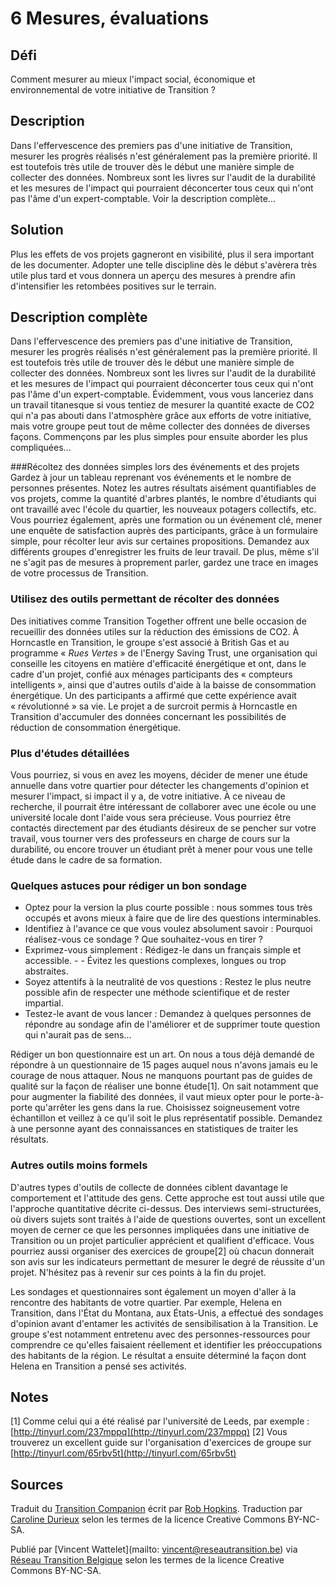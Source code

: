# 6 Mesures, évaluations

## Défi

Comment mesurer au mieux l'impact social, économique et environnemental de votre initiative de Transition ?

## Description

Dans l'effervescence des premiers pas d'une initiative de Transition, mesurer les progrès réalisés n'est généralement pas la première priorité. Il est toutefois très utile de trouver dès le début une manière simple de collecter des données. Nombreux sont les livres sur l'audit de la durabilité et les mesures de l'impact qui pourraient déconcerter tous ceux qui n'ont pas l'âme d'un expert-comptable. 
Voir la description complète...

## Solution

Plus les effets de vos projets gagneront en visibilité, plus il sera important de les documenter. Adopter une telle discipline dès le début s'avèrera très utile plus tard et vous donnera un aperçu des mesures à prendre afin d'intensifier les retombées positives sur le terrain. 

## Description complète

Dans l'effervescence des premiers pas d'une initiative de Transition, mesurer les progrès réalisés n'est généralement pas la première priorité. Il est toutefois très utile de trouver dès le début une manière simple de collecter des données. Nombreux sont les livres sur l'audit de la durabilité et les mesures de l'impact qui pourraient déconcerter tous ceux qui n'ont pas l'âme d'un expert-comptable. Évidemment, vous vous lanceriez dans un travail titanesque si vous tentiez de mesurer la quantité exacte de CO2 qui n'a pas abouti dans l'atmosphère grâce aux efforts de votre initiative, mais votre groupe peut tout de même collecter des données de diverses façons. Commençons par les plus simples pour ensuite aborder les plus compliquées...

###Récoltez des données simples lors des événements et des projets
Gardez à jour un tableau reprenant vos événements et le nombre de personnes présentes. Notez les autres résultats aisément quantifiables de vos projets, comme la quantité d'arbres plantés, le nombre d'étudiants qui ont travaillé avec l'école du quartier, les nouveaux potagers collectifs, etc. Vous pourriez également, après une formation ou un événement clé, mener une enquête de satisfaction auprès des participants, grâce à un formulaire simple, pour récolter leur avis sur certaines propositions. Demandez aux différents groupes d'enregistrer les fruits de leur travail. De plus, même s'il ne s'agit pas de mesures à proprement parler, gardez une trace en images de votre processus de Transition. 

### Utilisez des outils permettant de récolter des données
Des initiatives comme Transition Together offrent une belle occasion de recueillir des données utiles sur la réduction des émissions de CO2. À Horncastle en Transition, le groupe s'est associé à British Gas et au programme « *Rues Vertes* » de l'Energy Saving Trust, une organisation qui conseille les citoyens en matière d'efficacité énergétique et ont, dans le cadre d'un projet, confié aux ménages participants des « compteurs intelligents », ainsi que d'autres outils d'aide à la baisse de consommation énergétique. Un des participants a affirmé que cette expérience avait « révolutionné » sa vie. Le projet a de surcroit permis à Horncastle en Transition d'accumuler des données concernant les possibilités de réduction de consommation énergétique.  

### Plus d'études détaillées
Vous pourriez, si vous en avez les moyens, décider de mener une étude annuelle dans votre quartier pour détecter les changements d'opinion et mesurer l'impact, si impact il y a, de votre initiative. À ce niveau de recherche, il pourrait être intéressant de collaborer avec une école ou une université locale dont l'aide vous sera précieuse. Vous pourriez être contactés directement par des étudiants désireux de se pencher sur votre travail, vous tourner vers des professeurs en charge de cours sur la durabilité, ou encore trouver un étudiant prêt à mener pour vous une telle étude dans le cadre de sa formation. 

### Quelques astuces pour rédiger un bon sondage

- Optez pour la version la plus courte possible : nous sommes tous très occupés et avons mieux à faire que de lire des questions interminables. 
- Identifiez à l'avance ce que vous voulez absolument savoir : Pourquoi réalisez-vous ce sondage ? Que souhaitez-vous en tirer ? 
- Exprimez-vous simplement : Rédigez-le dans un français simple et accessible. - - Évitez les questions complexes, longues ou trop abstraites. 
- Soyez attentifs à la neutralité de vos questions : Restez le plus neutre possible afin de respecter une méthode scientifique et de rester impartial.
- Testez-le avant de vous lancer : Demandez à quelques personnes de répondre au sondage afin de l'améliorer et de supprimer toute question qui n'aurait pas de sens...

Rédiger un bon questionnaire est un art. On nous a tous déjà demandé de répondre à un questionnaire de 15 pages auquel nous n'avons jamais eu le courage de nous attaquer. Nous ne manquons pourtant pas de guides de qualité sur la façon de réaliser une bonne étude[1]. On sait notamment que pour augmenter la fiabilité des données, il vaut mieux opter pour le porte-à-porte qu'arrêter les gens dans la rue. Choisissez soigneusement votre échantillon et veillez à ce qu'il soit le plus représentatif possible. Demandez à une personne ayant des connaissances en statistiques de traiter les résultats.  

### Autres outils moins formels
D'autres types d'outils de collecte de données ciblent davantage le comportement et l'attitude des gens. Cette approche est tout aussi utile que l'approche quantitative décrite ci-dessus. Des interviews semi-structurées, où divers sujets sont traités à l'aide de questions ouvertes, sont un excellent moyen de cerner ce que les personnes impliquées dans une initiative de Transition ou un projet particulier apprécient et qualifient d'efficace. Vous pourriez aussi organiser des exercices de groupe[2] où chacun donnerait son avis sur les indicateurs permettant de mesurer le degré de réussite d'un projet. N'hésitez pas à revenir sur ces points à la fin du projet. 

Les sondages et questionnaires sont également un moyen d'aller à la rencontre des habitants de votre quartier. Par exemple, Helena en Transition, dans l'État du Montana, aux États-Unis, a effectué des sondages d'opinion avant d'entamer les activités de sensibilisation à la Transition. Le groupe s'est notamment entretenu avec des personnes-ressources pour comprendre ce qu'elles faisaient réellement et identifier les préoccupations des habitants de la région. Le résultat a ensuite déterminé la façon dont Helena en Transition a pensé ses activités. 

## Notes
[1] Comme celui qui a été réalisé par l'université de Leeds, par exemple : [http://tinyurl.com/237mppq](http://tinyurl.com/237mppq)
[2] Vous trouverez un excellent guide sur l'organisation d'exercices de groupe sur [http://tinyurl.com/65rbv5t](http://tinyurl.com/65rbv5t)

## Sources 

Traduit du [Transition Companion](https://www.transitionnetwork.org/transition-companion) écrit par [Rob Hopkins](https://www.transitionnetwork.org/about/people/staff-and-key-contributors). Traduction par [Caroline Durieux](http://www.reseautransition.be/articles/author/caroline-durieux/) selon les termes de la licence Creative Commons BY-NC-SA.

Publié par [Vincent Wattelet](mailto: vincent@reseautransition.be) via [Réseau Transition Belgique](http://www.reseautransition.be/) selon les termes de la licence Creative Commons BY-NC-SA.

